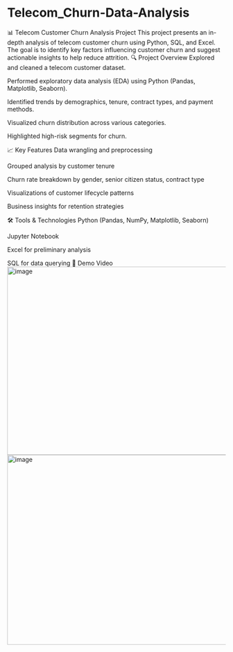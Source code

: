 # Telecom_Churn-Data-Analysis
📊 Telecom Customer Churn Analysis Project This project presents an in-depth analysis of telecom customer churn using Python, SQL, and Excel. The goal is to identify key factors influencing customer churn and suggest actionable insights to help reduce attrition.
🔍 Project Overview
Explored and cleaned a telecom customer dataset.

Performed exploratory data analysis (EDA) using Python (Pandas, Matplotlib, Seaborn).

Identified trends by demographics, tenure, contract types, and payment methods.

Visualized churn distribution across various categories.

Highlighted high-risk segments for churn.

📈 Key Features
Data wrangling and preprocessing

Grouped analysis by customer tenure

Churn rate breakdown by gender, senior citizen status, contract type

Visualizations of customer lifecycle patterns

Business insights for retention strategies

🛠 Tools & Technologies
Python (Pandas, NumPy, Matplotlib, Seaborn)

Jupyter Notebook

Excel for preliminary analysis

SQL for data querying
🎥 Demo Video
<img width="938" height="434" alt="image" src="https://github.com/user-attachments/assets/55e4b360-77a8-4a22-8ef1-65f16b639f3d" />
<img width="955" height="438" alt="image" src="https://github.com/user-attachments/assets/9af83a3f-1618-4ba1-82e9-0189ed83d4a5" />


